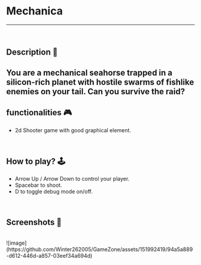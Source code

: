 # **Mechanica** 

---

<br>

## **Description 📃**
<!-- add your game description here  -->
You are a mechanical seahorse trapped in a silicon-rich planet with hostile swarms of fishlike enemies on your tail. Can you survive the raid?
- 

## **functionalities 🎮**
<!-- add functionalities over here -->
- 2d Shooter game with good graphical element.
<br>

## **How to play? 🕹️**
<!-- add the steps how to play games -->
- Arrow Up / Arrow Down to control your player.
- Spacebar to shoot.
- D to toggle debug mode on/off.

<br>

## **Screenshots 📸**

<br>
<!-- add your screenshots like this -->
<!-- ![image](url) -->
![image](https://github.com/Winter262005/GameZone/assets/151992419/94a5a889-d612-446d-a857-03eef34a694d)


<br>


